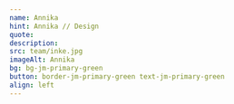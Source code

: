 ```yaml
---
name: Annika
hint: Annika // Design
quote:
description:
src: team/inke.jpg
imageAlt: Annika
bg: bg-jm-primary-green
button: border-jm-primary-green text-jm-primary-green
align: left
---
```

